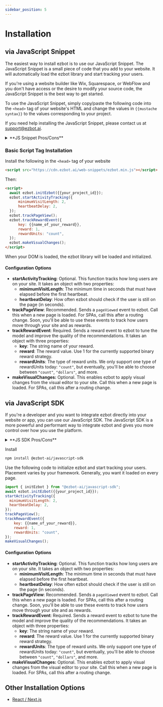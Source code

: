 ```yaml
---
sidebar_position: 5
---
```


# Installation

## via JavaScript Snippet

The easiest way to install ezbot is to use our JavaScript Snippet. The JavaScript Snippet is a small piece of code that you add to your website. It will automatically load the ezbot library and start tracking your users.

If you're using a website builder like Wix, Squarespace, or WebFlow and you don't have access or the desire to modify your source code, the JavaScript Snippet is the best way to get started.

To use the JavaScript Snippet, simply copy/paste the following code into the `<head>` tag of your website's HTML and change the values in `{{mustache syntax}}` to the values corresponding to your project.

If you need help installing the JavaScript Snippet, please contact us at [support@ezbot.ai](mailto:support@ezbot.ai).

<details>  
<summary>**JS Snippet Pros/Cons**</summary>  
<div> 
<p>**Pros**</p> 
<ul>
    <li>Easy to install</li>
    <li>Works with any website builder</li>
    <li>Doesn't require a developer</li>
    <li>Enables our Visual Editor</li>
</ul>
<p>**Cons**</p>   
<ul>
    <li>Only supports experimentation with our Visual Editor</li>
    <li>Limited number of visual changes supported at this time</li>
    <li>Can affect page load performance more than the JS SDK</li>
    <li>Can cause content to change after page load, though most users don't notice it</li>
</ul>
</div>  
</details>

### Basic Script Tag Installation

Install the following in the `<head>` tag of your website

```html
<script src="https://cdn.ezbot.ai/web-snippets/ezbot.min.js"></script>
```

Then:

```html
<script>
  await ezbot.initEzbot({{your_project_id}});
  ezbot.startActivityTracking({
      minimumVisitLength: 2,
      heartbeatDelay: 2,
  });
  ezbot.trackPageView();
  ezbot.trackRewardEvent({
      key: {{name_of_your_reward}},
      reward: 1,
      rewardUnits: "count",
  });
  ezbot.makeVisualChanges();
</script>
```

When your DOM is loaded, the ezbot library will be loaded and initialized.

#### Configuration Options

- **startActivityTracking**: Optional. This function tracks how long users are on your site. It takes an object with two properties:
  - **minimumVisitLength**: The minimum time in seconds that must have elapsed before the first heartbeat.
  - **heartbeatDelay**: How often ezbot should check if the user is still on the page (in seconds).
- **trackPageView**: Recommended. Sends a `pageViewed` event to ezbot. Call this when a new page is loaded. For SPAs, call this after a routing change. Soon, you'll be able to use these events to track how users move through your site and as rewards.
- **trackRewardEvent**: Required. Sends a reward event to ezbot to tune the model and improve the quality of the recommendations. It takes an object with three properties:
  - **key**: The string name of your reward.
  - **reward**: The reward value. Use 1 for the currently supported binary reward strategy.
  - **rewardUnits**: The type of reward units. We only support one type of rewardUnits today: `"count"`, but eventually, you'll be able to choose between `"count"`, `"dollars"`, and more.
- **makeVisualChanges:** Optional. This enables ezbot to apply visual changes from the visual editor to your site. Call this when a new page is loaded. For SPAs, call this after a routing change.

## via JavaScript SDK

If you're a developer and you want to integrate ezbot directly into your website or app, you can use our JavaScript SDK. The JavaScript SDK is a more powerful and performant way to integrate ezbot and gives you more control over how you use the platform.

<details>  
<summary>**JS SDK Pros/Cons**</summary>  
<div> 
<p>**Pros**</p> 
<ul>
    <li>Control any aspect of your frontend</li>
    <li>Most performant installation</li>
    <li>Also enables our Visual Editor</li>
</ul>
<p>**Cons**</p>   
<ul>
    <li>Requires a developer to add **variations**</li>
    <li>Does not support Node (server-side) yet.</li>
</ul>
</div>  
</details>

Install

```bash
npm install @ezbot-ai/javascript-sdk
```

Use the following code to initialize ezbot and start tracking your users. Placement varies by your framework. Generally, you want it loaded on every page.

```js
import { initEzbot } from "@ezbot-ai/javascript-sdk";
await ezbot.initEzbot({{your_project_id}});
startActivityTracking({
  minimumVisitLength: 2,
  heartbeatDelay: 2,
});
trackPageView();
trackRewardEvent({
    key: {{name_of_your_reward}},
    reward: 1,
    rewardUnits: "count",
});
makeVisualChanges();
```

#### Configuration Options

- **startActivityTracking**: Optional. This function tracks how long users are on your site. It takes an object with two properties:
  - **minimumVisitLength**: The minimum time in seconds that must have elapsed before the first heartbeat.
  - **heartbeatDelay**: How often ezbot should check if the user is still on the page (in seconds).
- **trackPageView**: Recommended. Sends a `pageViewed` event to ezbot. Call this when a new page is loaded. For SPAs, call this after a routing change. Soon, you'll be able to use these events to track how users move through your site and as rewards.
- **trackRewardEvent**: Required. Sends a reward event to ezbot to tune the model and improve the quality of the recommendations. It takes an object with three properties:
  - **key**: The string name of your reward.
  - **reward**: The reward value. Use 1 for the currently supported binary reward strategy.
  - **rewardUnits**: The type of reward units. We only support one type of rewardUnits today: `"count"`, but eventually, you'll be able to choose between `"count"`, `"dollars"`, and more.
- **makeVisualChanges:** Optional. This enables ezbot to apply visual changes from the visual editor to your site. Call this when a new page is loaded. For SPAs, call this after a routing change.

## Other Installation Options

- [React / Next.js](../guides/installation/nextjs)
